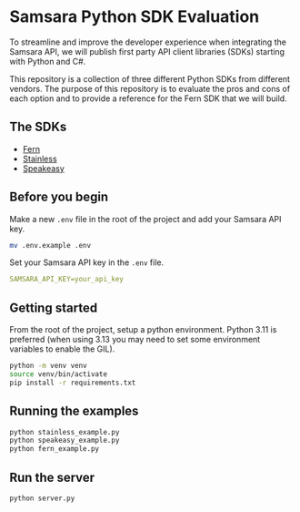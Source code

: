 # Samsara Python SDK Evaluation

To streamline and improve the developer experience when integrating the Samsara API, we will publish first party API client libraries (SDKs) starting with Python and C#.

This repository is a collection of three different Python SDKs from different vendors. The purpose of this repository is to evaluate the pros and cons of each option and to provide a reference for the Fern SDK that we will build.

## The SDKs

- [Fern](./fern_samsara)
- [Stainless](./stainless_samsara)
- [Speakeasy](./speakeasy_samsara)

## Before you begin

Make a new `.env` file in the root of the project and add your Samsara API key.

```bash
mv .env.example .env
```

Set your Samsara API key in the `.env` file.

```yaml
SAMSARA_API_KEY=your_api_key
```

## Getting started

From the root of the project, setup a python environment. Python 3.11 is preferred (when using 3.13 you may need to set some environment variables to enable the GIL).

```bash
python -m venv venv
source venv/bin/activate
pip install -r requirements.txt
```

## Running the examples

```bash
python stainless_example.py
python speakeasy_example.py
python fern_example.py
```

## Run the server

```bash
python server.py
```

